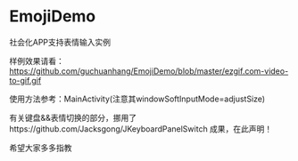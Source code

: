 # EmojiDemo
社会化APP支持表情输入实例

样例效果请看：https://github.com/guchuanhang/EmojiDemo/blob/master/ezgif.com-video-to-gif.gif

使用方法参考：MainActivity(注意其windowSoftInputMode=adjustSize)

有关键盘&&表情切换的部分，挪用了https://github.com/Jacksgong/JKeyboardPanelSwitch  成果，在此声明！

希望大家多多指教
